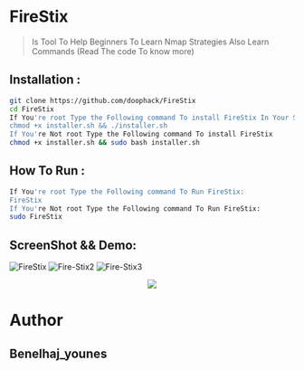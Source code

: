 # FireStix
> Is Tool To Help Beginners To Learn Nmap Strategies Also Learn Commands (Read The code To know more)


##  Installation : 
```bash
git clone https://github.com/doophack/FireStix
cd FireStix
If You're root Type the Following command To install FireStix In Your System If YOu dont want to,then just ignore this step:
chmod +x installer.sh && ./installer.sh
If You're Not root Type the Following command To install FireStix
chmod +x installer.sh && sudo bash installer.sh
```

## How To Run : 
```bash
If You're root Type the Following command To Run FireStix:
FireStix
If You're Not root Type the Following command To Run FireStix:
sudo FireStix
```
## ScreenShot && Demo:
<img src="https://i.ibb.co/kXPbbDk/FireStix.png" alt="FireStix" border="0">
<img src="https://i.ibb.co/R3s9BrP/Fire-Stix2.png" alt="Fire-Stix2" border="0">
<img src="https://i.ibb.co/1X5nStg/Fire-Stix3.png" alt="Fire-Stix3" border="0">

<p align="center">
<a href="https://asciinema.org/a/239587">
<img src="https://asciinema.org/a/239587.svg">
</a>
</p>

# Author 
## Benelhaj_younes

